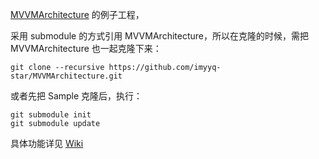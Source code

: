 [MVVMArchitecture](https://github.com/imyyq-star/MVVMArchitecture) 的例子工程，

采用 submodule 的方式引用 MVVMArchitecture，所以在克隆的时候，需把 MVVMArchitecture 也一起克隆下来：

```shell script
git clone --recursive https://github.com/imyyq-star/MVVMArchitecture.git
```

或者先把 Sample 克隆后，执行：

```shell script
git submodule init
git submodule update
```

具体功能详见 [Wiki](https://github.com/imyyq-star/MVVMArchitecture/wiki)